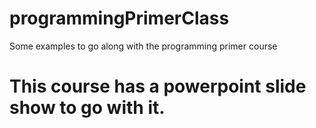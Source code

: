 # programmingPrimerClass
Some examples to go along with the programming primer course


# This course has a powerpoint slide show to go with it.